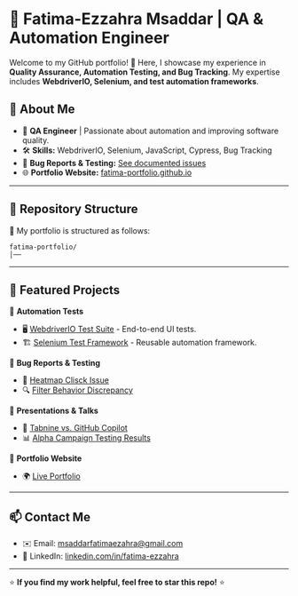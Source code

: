 # 👋 Fatima-Ezzahra Msaddar | QA & Automation Engineer

Welcome to my GitHub portfolio! 🚀 Here, I showcase my experience in **Quality Assurance, Automation Testing, and Bug Tracking**. My expertise includes **WebdriverIO, Selenium, and test automation frameworks**.

## 🔹 About Me

- 💼 **QA Engineer** | Passionate about automation and improving software quality.
- 🛠 **Skills:** WebdriverIO, Selenium, JavaScript, Cypress, Bug Tracking
- 📝 **Bug Reports & Testing:** [See documented issues](#bug-reports)
- 🌐 **Portfolio Website:** [fatima-portfolio.github.io](https://fatima-portfolio.github.io)

---

## 📂 Repository Structure

📌 My portfolio is structured as follows:

```
fatima-portfolio/
│──
```

---

## 🚀 Featured Projects

🔹 **Automation Tests**

- 🖥️ [WebdriverIO Test Suite](automation-tests/webdriverio-tests.md) - End-to-end UI tests.
- 🏗️ [Selenium Test Framework](automation-tests/selenium-framework.md) - Reusable automation framework.

🔹 **Bug Reports & Testing**

- 🐞 [Heatmap Clisck Issue](bug-reports/heatmap-click-issue.md)
- 🔍 [Filter Behavior Discrepancy](bug-reports/filter-bug.md)

🔹 **Presentations & Talks**

- 🎤 [Tabnine vs. GitHub Copilot](presentations/tabnine-vs-copilot.md)
- 📊 [Alpha Campaign Testing Results](presentations/alpha-testing-results.md)

🔹 **Portfolio Website**

- 🌍 [Live Portfolio](https://fatima-portfolio.github.io)

---

## 📫 Contact Me

- ✉️ Email: [msaddarfatimaezahra@gmail.com](mailto:youremail@example.com)
- 🔗 LinkedIn: [linkedin.com/in/fatima-ezzahra](#)

---

⭐ **If you find my work helpful, feel free to star this repo!** ⭐
